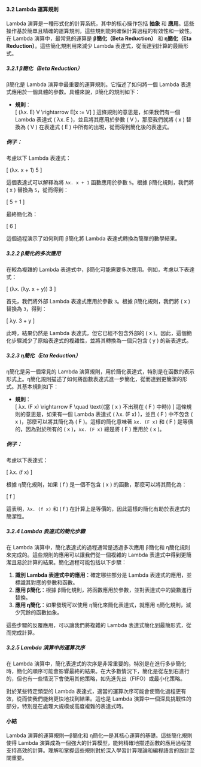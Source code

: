 #### **3.2 Lambda 運算規則**

Lambda 演算是一種形式化的計算系統，其中的核心操作包括 **抽象** 和 **應用**。這些操作基於簡單且精確的運算規則，這些規則能夠確保計算過程的有效性和一致性。在 Lambda 演算中，最常見的運算是 **β簡化（Beta Reduction）** 和 **η簡化（Eta Reduction）**。這些簡化規則用來減少 Lambda 表達式，從而達到計算的最簡形式。

##### **3.2.1 β簡化（Beta Reduction）**

β簡化是 Lambda 演算中最重要的運算規則。它描述了如何將一個 Lambda 表達式應用於一個具體的參數。具體來說，β簡化的規則如下：

- **規則**：  
  \[
  (λx. E) V \rightarrow E[x := V]
  \]
  這條規則的意思是，如果我們有一個 Lambda 表達式 \( λx. E \)，並且將其應用於參數 \( V \)，那麼我們就將 \( x \) 替換為 \( V \) 在表達式 \( E \) 中所有的出現，從而得到簡化後的表達式。

##### **例子**：
考慮以下 Lambda 表達式：

\[
(λx. x + 1) 5
\]

這個表達式可以解釋為將 `λx. x + 1` 函數應用於參數 `5`。根據 β簡化規則，我們將 \( x \) 替換為 `5`，從而得到：

\[
5 + 1
\]

最終簡化為：

\[
6
\]

這個過程演示了如何利用 β簡化將 Lambda 表達式轉換為簡單的數學結果。

##### **3.2.2 β簡化的多次應用**

在較為複雜的 Lambda 表達式中，β簡化可能需要多次應用。例如，考慮以下表達式：

\[
(λx. (λy. x + y)) 3
\]

首先，我們將外部 Lambda 表達式應用於參數 `3`。根據 β簡化規則，我們將 \( x \) 替換為 `3`，得到：

\[
λy. 3 + y
\]

此時，結果仍然是 Lambda 表達式，但它已經不包含外部的 \( x \)。因此，這個簡化步驟減少了原始表達式的複雜性，並將其轉換為一個只包含 \( y \) 的新表達式。

##### **3.2.3 η簡化（Eta Reduction）**

η簡化是另一個常見的 Lambda 演算規則，用於簡化表達式，特別是在函數的表示形式上。η簡化規則描述了如何將函數表達式進一步簡化，從而達到更簡潔的形式。其基本規則如下：

- **規則**：  
  \[
  λx. (F x) \rightarrow F \quad \text{(當 \( x \) 不出現在 \( F \) 中時)}
  \]
  這條規則的意思是，如果有一個 Lambda 表達式 \( λx. (F x) \)，並且 \( F \) 中不包含 \( x \)，那麼可以將其簡化為 \( F \)。這樣的簡化意味著 `λx. (F x)` 和 \( F \) 是等價的，因為對於所有的 \( x \)，`λx. (F x)` 總是將 \( F \) 應用於 \( x \)。

##### **例子**：
考慮以下表達式：

\[
λx. (f x)
\]

根據 η簡化規則，如果 \( f \) 是一個不包含 \( x \) 的函數，那麼可以將其簡化為：

\[
f
\]

這表明，`λx. (f x)` 和 \( f \) 在計算上是等價的，因此這樣的簡化有助於表達式的簡潔性。

##### **3.2.4 Lambda 表達式的簡化步驟**

在 Lambda 演算中，簡化表達式的過程通常是透過多次應用 β簡化和 η簡化規則來完成的。這些規則的應用可以讓我們從一個複雜的 Lambda 表達式中得到更簡潔且易於計算的結果。簡化過程可能包括以下步驟：

1. **識別 Lambda 表達式中的應用**：確定哪些部分是 Lambda 表達式的應用，並標識其對應的參數和函數。
2. **應用 β簡化**：根據 β簡化規則，將函數應用於參數，並對表達式中的變數進行替換。
3. **應用 η簡化**：如果發現可以使用 η簡化來簡化表達式，就應用 η簡化規則，減少冗餘的函數抽象。

這些步驟的反覆應用，可以讓我們將複雜的 Lambda 表達式簡化到最簡形式，從而完成計算。

##### **3.2.5 Lambda 演算中的運算次序**

在 Lambda 演算中，簡化表達式的次序是非常重要的。特別是在進行多步簡化時，簡化的順序可能會影響最終的結果。在大多數情況下，簡化是從左到右進行的，但也有一些情況下會使用其他策略，如先進先出（FIFO）或最小化策略。

對於某些特定類型的 Lambda 表達式，適當的運算次序可能會使簡化過程更有效，從而使我們能夠更快地找到結果。這也是 Lambda 演算中一個深具挑戰性的部分，特別是在處理大規模或高度複雜的表達式時。

#### **小結**

Lambda 演算的運算規則—β簡化和 η簡化—是其核心運算的基礎。這些簡化規則使得 Lambda 演算成為一個強大的計算模型，能夠精確地描述函數的應用過程並支持高效的計算。理解和掌握這些規則對於深入學習計算理論和編程語言的設計至關重要。